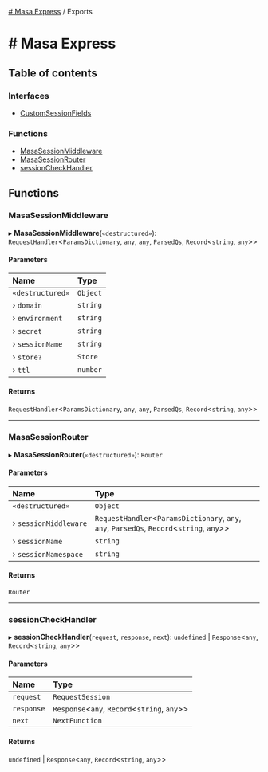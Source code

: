 [# Masa Express](README.md) / Exports

# # Masa Express

## Table of contents

### Interfaces

- [CustomSessionFields](interfaces/CustomSessionFields.md)

### Functions

- [MasaSessionMiddleware](modules.md#masasessionmiddleware)
- [MasaSessionRouter](modules.md#masasessionrouter)
- [sessionCheckHandler](modules.md#sessioncheckhandler)

## Functions

### MasaSessionMiddleware

▸ **MasaSessionMiddleware**(`«destructured»`): `RequestHandler`<`ParamsDictionary`, `any`, `any`, `ParsedQs`, `Record`<`string`, `any`\>\>

#### Parameters

| Name | Type |
| :------ | :------ |
| `«destructured»` | `Object` |
| › `domain` | `string` |
| › `environment` | `string` |
| › `secret` | `string` |
| › `sessionName` | `string` |
| › `store?` | `Store` |
| › `ttl` | `number` |

#### Returns

`RequestHandler`<`ParamsDictionary`, `any`, `any`, `ParsedQs`, `Record`<`string`, `any`\>\>

___

### MasaSessionRouter

▸ **MasaSessionRouter**(`«destructured»`): `Router`

#### Parameters

| Name | Type |
| :------ | :------ |
| `«destructured»` | `Object` |
| › `sessionMiddleware` | `RequestHandler`<`ParamsDictionary`, `any`, `any`, `ParsedQs`, `Record`<`string`, `any`\>\> |
| › `sessionName` | `string` |
| › `sessionNamespace` | `string` |

#### Returns

`Router`

___

### sessionCheckHandler

▸ **sessionCheckHandler**(`request`, `response`, `next`): `undefined` \| `Response`<`any`, `Record`<`string`, `any`\>\>

#### Parameters

| Name | Type |
| :------ | :------ |
| `request` | `RequestSession` |
| `response` | `Response`<`any`, `Record`<`string`, `any`\>\> |
| `next` | `NextFunction` |

#### Returns

`undefined` \| `Response`<`any`, `Record`<`string`, `any`\>\>
